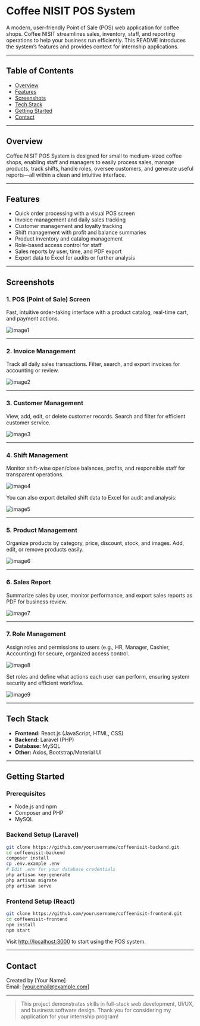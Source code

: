 # Coffee NISIT POS System

A modern, user-friendly Point of Sale (POS) web application for coffee shops. Coffee NISIT streamlines sales, inventory, staff, and reporting operations to help your business run efficiently. This README introduces the system’s features and provides context for internship applications.

---

## Table of Contents

- [Overview](#overview)
- [Features](#features)
- [Screenshots](#screenshots)
- [Tech Stack](#tech-stack)
- [Getting Started](#getting-started)
- [Contact](#contact)

---

## Overview

Coffee NISIT POS System is designed for small to medium-sized coffee shops, enabling staff and managers to easily process sales, manage products, track shifts, handle roles, oversee customers, and generate useful reports—all within a clean and intuitive interface.

---

## Features

- Quick order processing with a visual POS screen
- Invoice management and daily sales tracking
- Customer management and loyalty tracking
- Shift management with profit and balance summaries
- Product inventory and catalog management
- Role-based access control for staff
- Sales reports by user, time, and PDF export
- Export data to Excel for audits or further analysis

---

## Screenshots

### 1. POS (Point of Sale) Screen

Fast, intuitive order-taking interface with a product catalog, real-time cart, and payment actions.

![image1](image1)

---

### 2. Invoice Management

Track all daily sales transactions. Filter, search, and export invoices for accounting or review.

![image2](image2)

---

### 3. Customer Management

View, add, edit, or delete customer records. Search and filter for efficient customer service.

![image3](image3)

---

### 4. Shift Management

Monitor shift-wise open/close balances, profits, and responsible staff for transparent operations.

![image4](image4)

You can also export detailed shift data to Excel for audit and analysis:

![image5](image5)

---

### 5. Product Management

Organize products by category, price, discount, stock, and images. Add, edit, or remove products easily.

![image6](image6)

---

### 6. Sales Report

Summarize sales by user, monitor performance, and export sales reports as PDF for business review.

![image7](image7)

---

### 7. Role Management

Assign roles and permissions to users (e.g., HR, Manager, Cashier, Accounting) for secure, organized access control.

![image8](image8)

Set roles and define what actions each user can perform, ensuring system security and efficient workflow.

![image9](image9)

---

## Tech Stack

- **Frontend:** React.js (JavaScript, HTML, CSS)
- **Backend:** Laravel (PHP)
- **Database:** MySQL
- **Other:** Axios, Bootstrap/Material UI

---

## Getting Started

### Prerequisites

- Node.js and npm
- Composer and PHP
- MySQL

### Backend Setup (Laravel)

```bash
git clone https://github.com/yourusername/coffeenisit-backend.git
cd coffeenisit-backend
composer install
cp .env.example .env
# Edit .env for your database credentials
php artisan key:generate
php artisan migrate
php artisan serve
```

### Frontend Setup (React)

```bash
git clone https://github.com/yourusername/coffeenisit-frontend.git
cd coffeenisit-frontend
npm install
npm start
```

Visit [http://localhost:3000](http://localhost:3000) to start using the POS system.

---

## Contact

Created by [Your Name]  
Email: [your.email@example.com]

---

> This project demonstrates skills in full-stack web development, UI/UX, and business software design. Thank you for considering my application for your internship program!
